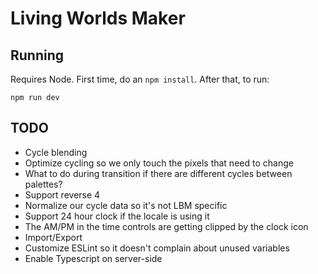 # Living Worlds Maker

## Running

Requires Node. First time, do an `npm install`. After that, to run:

`npm run dev`

## TODO

- Cycle blending
- Optimize cycling so we only touch the pixels that need to change
- What to do during transition if there are different cycles between palettes?
- Support reverse 4
- Normalize our cycle data so it's not LBM specific
- Support 24 hour clock if the locale is using it
- The AM/PM in the time controls are getting clipped by the clock icon
- Import/Export
- Customize ESLint so it doesn't complain about unused variables
- Enable Typescript on server-side
